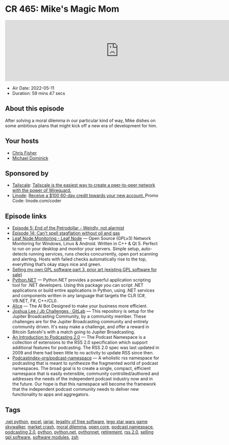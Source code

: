 # CR 465: Mike's Magic Mom

<iframe src="https://player.fireside.fm/v2/MLf2ZzhC+U1LcOt9S?theme=dark" width="740" height="200" frameborder="0" scrolling="no"></iframe>

* Air Date: 2022-05-11
* Duration: 59 mins 47 secs

## About this episode

After solving a moral dilemma in our particular kind of way, Mike dishes on some ambitious plans that might kick off a new era of development for him.

## Your hosts
* [Chris Fisher](https://coder.show/hosts/chrislas)
* [Michael Dominick](https://coder.show/hosts/michael)

## Sponsored by

  * [Tailscale](https://tailscale.com/coder): [Tailscale is the easiest way to create a peer-to-peer network with the power of Wireguard. ](https://tailscale.com/coder)
  * [Linode](https://linode.com/coder): [Receive a $100 60-day credit towards your new account. ](https://linode.com/coder) Promo Code: linode.com/coder



## Episode links

  * [Episode 5: End of the Petrodollar - Weirdly, not alarmist](https://bitcoindadpod.fireside.fm/5 "Episode 5: End of the Petrodollar - Weirdly, not alarmist")
  * [Episode 14: Can't spell stagflation without oil and gas](https://bitcoindadpod.fireside.fm/14 "Episode 14: Can't spell stagflation without oil and gas")
  * [Leaf Node Monitoring - Leaf Node](https://www.leafnode.nl/ "Leaf Node Monitoring - Leaf Node") — Open Source (GPLv3) Network Monitoring for Windows, Linux & Android. Written in C++ & Qt 5. Perfect to run on your desktop and monitor your servers. Simple setup, auto-detects running services, runs checks concurrently, open port scanning and alerting. Hosts with failed checks automatically rise to the top, everything that’s okay stays nice and green.
  * [Selling my own GPL software part 3, prior art (existing GPL software for sale)](https://raymii.org/s/blog/Existing_GPL_software_for_sale.html "Selling my own GPL software part 3, prior art \(existing GPL software for sale\)")
  * [Python.NET](https://pythonnet.github.io/ "Python.NET") — Python.NET provides a powerful application scripting tool for .NET developers. Using this package you can script .NET applications or build entire applications in Python, using .NET services and components written in any language that targets the CLR (C#, VB.NET, F#, C++/CLI).
  * [Alice](https://alice.dev/ "Alice") — The AI Bot Designed to make your business more efficient.
  * [Joshua Lee / Jb Challenges · GitLab](https://gitlab.com/10leej/jb-challenges "Joshua Lee / Jb Challenges · GitLab") — This repository is setup for the Jupiter Broadcasting Community, by a community member. These challenges are for the Jupiter Broadcasting community and entirely community driven. It's easy make a challenge, and offer a reward in Bitcoin Satoshi's with a match going to Jupiter Broadcasting.
  * [An Introduction to Podcasting 2.0](https://medium.com/@everywheretrip/an-introduction-to-podcasting-2-0-3c4f61ea17f4 "An Introduction to Podcasting 2.0") — The Podcast Namespace is a collection of extensions to the RSS 2.0 specification which support additional features for podcasting. The RSS 2.0 spec was last updated in 2009 and there had been little to no activity to update RSS since then.
  * [Podcastindex-org/podcast-namespace](https://github.com/Podcastindex-org/podcast-namespace "Podcastindex-org/podcast-namespace") — A wholistic rss namespace for podcasting that is meant to synthesize the fragmented world of podcast namespaces. The broad goal is to create a single, compact, efficient namespace that is easily extensible, community controlled/authored and addresses the needs of the independent podcast industry now and in the future. Our hope is that this namespace will become the framework that the independent podcast community needs to deliver new functionality to apps and aggregators.



## Tags

[.net python](https://coder.show/tags/.net%20python), [excel](https://coder.show/tags/excel), [jarjar](https://coder.show/tags/jarjar), [legality of free software](https://coder.show/tags/legality%20of%20free%20software), [lego star wars game skywalker](https://coder.show/tags/lego%20star%20wars%20game%20skywalker), [market crash](https://coder.show/tags/market%20crash), [moral dilemma](https://coder.show/tags/moral%20dilemma), [open core](https://coder.show/tags/open%20core), [podcast namespace](https://coder.show/tags/podcast%20namespace), [podcasting 2.0](https://coder.show/tags/podcasting%202.0), [python](https://coder.show/tags/python), [python.net](https://coder.show/tags/python.net), [pythonnet](https://coder.show/tags/pythonnet), [retirement](https://coder.show/tags/retirement), [rss 2.0](https://coder.show/tags/rss%202.0), [selling gpl software](https://coder.show/tags/selling%20gpl%20software), [software modules](https://coder.show/tags/software%20modules), [zsh](https://coder.show/tags/zsh)